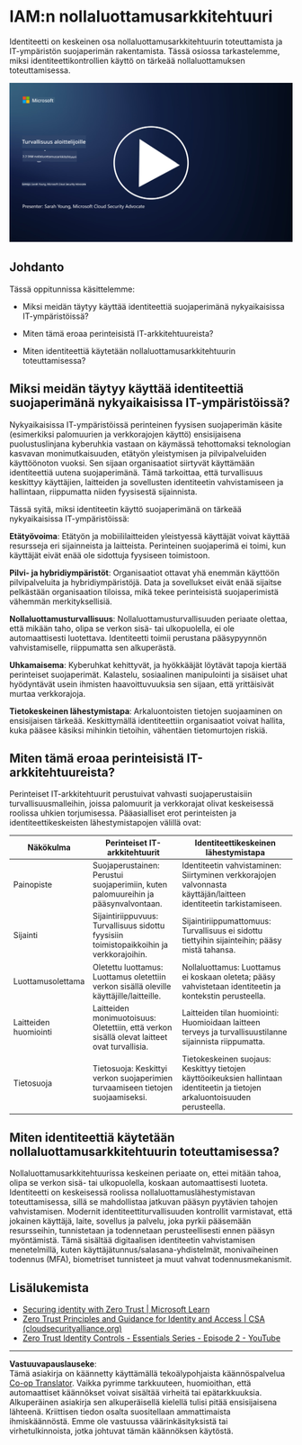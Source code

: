 <!--
CO_OP_TRANSLATOR_METADATA:
{
  "original_hash": "4774a978af123f72ebb872199c4c4d4f",
  "translation_date": "2025-09-03T20:26:44+00:00",
  "source_file": "2.2 IAM zero trust architecture.md",
  "language_code": "fi"
}
-->
# IAM:n nollaluottamusarkkitehtuuri

Identiteetti on keskeinen osa nollaluottamusarkkitehtuurin toteuttamista ja IT-ympäristön suojaperimän rakentamista. Tässä osiossa tarkastelemme, miksi identiteettikontrollien käyttö on tärkeää nollaluottamuksen toteuttamisessa.

[![Katso video](../../translated_images/2-2_placeholder.9ba44fe6f92cd8d7bc51d8447bd20954cc74d8f2a5405402a78e6a42edcbf819.fi.png)](https://learn-video.azurefd.net/vod/player?id=69fb20f6-0f81-4660-b6cd-dcd75d34bd98)

## Johdanto

Tässä oppitunnissa käsittelemme:

- Miksi meidän täytyy käyttää identiteettiä suojaperimänä nykyaikaisissa IT-ympäristöissä?

- Miten tämä eroaa perinteisistä IT-arkkitehtuureista?

- Miten identiteettiä käytetään nollaluottamusarkkitehtuurin toteuttamisessa?

## Miksi meidän täytyy käyttää identiteettiä suojaperimänä nykyaikaisissa IT-ympäristöissä?

Nykyaikaisissa IT-ympäristöissä perinteinen fyysisen suojaperimän käsite (esimerkiksi palomuurien ja verkkorajojen käyttö) ensisijaisena puolustuslinjana kyberuhkia vastaan on käymässä tehottomaksi teknologian kasvavan monimutkaisuuden, etätyön yleistymisen ja pilvipalveluiden käyttöönoton vuoksi. Sen sijaan organisaatiot siirtyvät käyttämään identiteettiä uutena suojaperimänä. Tämä tarkoittaa, että turvallisuus keskittyy käyttäjien, laitteiden ja sovellusten identiteetin vahvistamiseen ja hallintaan, riippumatta niiden fyysisestä sijainnista.

Tässä syitä, miksi identiteetin käyttö suojaperimänä on tärkeää nykyaikaisissa IT-ympäristöissä:

**Etätyövoima**: Etätyön ja mobiililaitteiden yleistyessä käyttäjät voivat käyttää resursseja eri sijainneista ja laitteista. Perinteinen suojaperimä ei toimi, kun käyttäjät eivät enää ole sidottuja fyysiseen toimistoon.

**Pilvi- ja hybridiympäristöt**: Organisaatiot ottavat yhä enemmän käyttöön pilvipalveluita ja hybridiympäristöjä. Data ja sovellukset eivät enää sijaitse pelkästään organisaation tiloissa, mikä tekee perinteisistä suojaperimistä vähemmän merkityksellisiä.

**Nollaluottamusturvallisuus**: Nollaluottamusturvallisuuden periaate olettaa, että mikään taho, olipa se verkon sisä- tai ulkopuolella, ei ole automaattisesti luotettava. Identiteetti toimii perustana pääsypyynnön vahvistamiselle, riippumatta sen alkuperästä.

**Uhkamaisema**: Kyberuhkat kehittyvät, ja hyökkääjät löytävät tapoja kiertää perinteiset suojaperimät. Kalastelu, sosiaalinen manipulointi ja sisäiset uhat hyödyntävät usein ihmisten haavoittuvuuksia sen sijaan, että yrittäisivät murtaa verkkorajoja.

**Tietokeskeinen lähestymistapa**: Arkaluontoisten tietojen suojaaminen on ensisijaisen tärkeää. Keskittymällä identiteettiin organisaatiot voivat hallita, kuka pääsee käsiksi mihinkin tietoihin, vähentäen tietomurtojen riskiä.

## Miten tämä eroaa perinteisistä IT-arkkitehtuureista?

Perinteiset IT-arkkitehtuurit perustuivat vahvasti suojaperustaisiin turvallisuusmalleihin, joissa palomuurit ja verkkorajat olivat keskeisessä roolissa uhkien torjumisessa. Pääasialliset erot perinteisten ja identiteettikeskeisten lähestymistapojen välillä ovat:

|      Näkökulma              |      Perinteiset IT-arkkitehtuurit                                                               |      Identiteettikeskeinen lähestymistapa                                                                  |
|-----------------------------|--------------------------------------------------------------------------------------------------|------------------------------------------------------------------------------------------------------------|
|     Painopiste              |     Suojaperustainen: Perustui suojaperimiin, kuten palomuureihin ja   pääsynvalvontaan.          |     Identiteetin vahvistaminen: Siirtyminen verkkorajojen valvonnasta   käyttäjän/laitteen identiteetin tarkistamiseen. |
|     Sijainti                |     Sijaintiriippuvuus: Turvallisuus sidottu fyysisiin toimistopaikkoihin ja   verkkorajoihin.    |     Sijaintiriippumattomuus: Turvallisuus ei sidottu tiettyihin sijainteihin;   pääsy mistä tahansa.       |
|     Luottamusolettama       |     Oletettu luottamus: Luottamus oletettiin verkon sisällä oleville   käyttäjille/laitteille.   |     Nollaluottamus: Luottamus ei koskaan oleteta; pääsy vahvistetaan identiteetin ja   kontekstin perusteella. |
|     Laitteiden huomiointi   |     Laitteiden monimuotoisuus: Oletettiin, että verkon sisällä olevat   laitteet ovat turvallisia. |     Laitteiden tilan huomiointi: Huomioidaan laitteen terveys ja   turvallisuustilanne sijainnista riippumatta. |
|     Tietosuoja              |     Tietosuoja: Keskittyi verkon suojaperimien turvaamiseen tietojen   suojaamiseksi.             |     Tietokeskeinen suojaus: Keskittyy tietojen käyttöoikeuksien hallintaan   identiteetin ja tietojen arkaluontoisuuden perusteella. |

## Miten identiteettiä käytetään nollaluottamusarkkitehtuurin toteuttamisessa?

Nollaluottamusarkkitehtuurissa keskeinen periaate on, ettei mitään tahoa, olipa se verkon sisä- tai ulkopuolella, koskaan automaattisesti luoteta. Identiteetti on keskeisessä roolissa nollaluottamuslähestymistavan toteuttamisessa, sillä se mahdollistaa jatkuvan pääsyn pyytävien tahojen vahvistamisen. Modernit identiteettiturvallisuuden kontrollit varmistavat, että jokainen käyttäjä, laite, sovellus ja palvelu, joka pyrkii pääsemään resursseihin, tunnistetaan ja todennetaan perusteellisesti ennen pääsyn myöntämistä. Tämä sisältää digitaalisen identiteetin vahvistamisen menetelmillä, kuten käyttäjätunnus/salasana-yhdistelmät, monivaiheinen todennus (MFA), biometriset tunnisteet ja muut vahvat todennusmekanismit.

## Lisälukemista

- [Securing identity with Zero Trust | Microsoft Learn](https://learn.microsoft.com/security/zero-trust/deploy/identity?WT.mc_id=academic-96948-sayoung)
- [Zero Trust Principles and Guidance for Identity and Access | CSA (cloudsecurityalliance.org)](https://cloudsecurityalliance.org/artifacts/zero-trust-principles-and-guidance-for-iam/)
- [Zero Trust Identity Controls - Essentials Series - Episode 2 - YouTube](https://www.youtube.com/watch?v=fQZQznIKcGM&list=PLXtHYVsvn_b_gtX1-NB62wNervQx1Fhp4&index=13)

---

**Vastuuvapauslauseke**:  
Tämä asiakirja on käännetty käyttämällä tekoälypohjaista käännöspalvelua [Co-op Translator](https://github.com/Azure/co-op-translator). Vaikka pyrimme tarkkuuteen, huomioithan, että automaattiset käännökset voivat sisältää virheitä tai epätarkkuuksia. Alkuperäinen asiakirja sen alkuperäisellä kielellä tulisi pitää ensisijaisena lähteenä. Kriittisen tiedon osalta suositellaan ammattimaista ihmiskäännöstä. Emme ole vastuussa väärinkäsityksistä tai virhetulkinnoista, jotka johtuvat tämän käännöksen käytöstä.